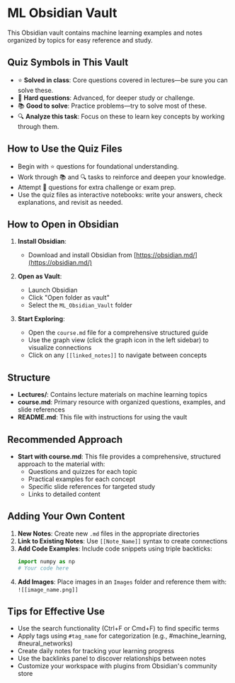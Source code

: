 # ML Obsidian Vault

This Obsidian vault contains machine learning examples and notes organized by topics for easy reference and study.

## Quiz Symbols in This Vault

- ⭐ **Solved in class**: Core questions covered in lectures—be sure you can solve these.
- 📕 **Hard questions**: Advanced, for deeper study or challenge.
- 📚 **Good to solve**: Practice problems—try to solve most of these.
- 🔍 **Analyze this task**: Focus on these to learn key concepts by working through them.

## How to Use the Quiz Files

- Begin with ⭐ questions for foundational understanding.
- Work through 📚 and 🔍 tasks to reinforce and deepen your knowledge.
- Attempt 📕 questions for extra challenge or exam prep.
- Use the quiz files as interactive notebooks: write your answers, check explanations, and revisit as needed.

## How to Open in Obsidian

1. **Install Obsidian**:
   - Download and install Obsidian from [https://obsidian.md/](https://obsidian.md/)

2. **Open as Vault**:
   - Launch Obsidian
   - Click "Open folder as vault"
   - Select the `ML_Obsidian_Vault` folder

3. **Start Exploring**:
   - Open the `course.md` file for a comprehensive structured guide
   - Use the graph view (click the graph icon in the left sidebar) to visualize connections
   - Click on any `[[linked_notes]]` to navigate between concepts

## Structure

- **Lectures/**: Contains lecture materials on machine learning topics
- **course.md**: Primary resource with organized questions, examples, and slide references
- **README.md**: This file with instructions for using the vault

## Recommended Approach

- **Start with course.md**: This file provides a comprehensive, structured approach to the material with:
  - Questions and quizzes for each topic
  - Practical examples for each concept
  - Specific slide references for targeted study
  - Links to detailed content

## Adding Your Own Content

1. **New Notes**: Create new `.md` files in the appropriate directories
2. **Link to Existing Notes**: Use `[[Note_Name]]` syntax to create connections
3. **Add Code Examples**: Include code snippets using triple backticks:
   ```python
   import numpy as np
   # Your code here
   ```
4. **Add Images**: Place images in an `Images` folder and reference them with: `![[image_name.png]]`

## Tips for Effective Use

- Use the search functionality (Ctrl+F or Cmd+F) to find specific terms
- Apply tags using `#tag_name` for categorization (e.g., #machine_learning, #neural_networks)
- Create daily notes for tracking your learning progress
- Use the backlinks panel to discover relationships between notes
- Customize your workspace with plugins from Obsidian's community store 